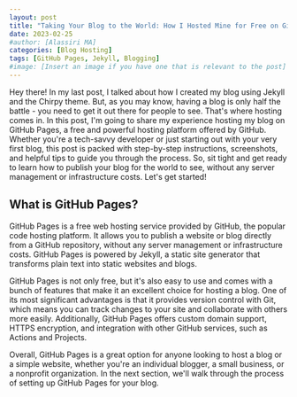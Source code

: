 ```yaml
---
layout: post
title: "Taking Your Blog to the World: How I Hosted Mine for Free on GitHub Pages"
date: 2023-02-25
#author: [Alassiri MA]
categories: [Blog Hosting]
tags: [GitHub Pages, Jekyll, Blogging]
#image: [Insert an image if you have one that is relevant to the post]
---
```



Hey there! In my last post, I talked about how I created my blog using Jekyll and the Chirpy theme. But, as you may know, having a blog is only half the battle - you need to get it out there for people to see. That's where hosting comes in. In this post, I'm going to share my experience hosting my blog on GitHub Pages, a free and powerful hosting platform offered by GitHub. Whether you're a tech-savvy developer or just starting out with your very first blog, this post is packed with step-by-step instructions, screenshots, and helpful tips to guide you through the process. So, sit tight and get ready to learn how to publish your blog for the world to see, without any server management or infrastructure costs. Let's get started!

## What is GitHub Pages?

GitHub Pages is a free web hosting service provided by GitHub, the popular code hosting platform. It allows you to publish a website or blog directly from a GitHub repository, without any server management or infrastructure costs. GitHub Pages is powered by Jekyll, a static site generator that transforms plain text into static websites and blogs.

GitHub Pages is not only free, but it's also easy to use and comes with a bunch of features that make it an excellent choice for hosting a blog. One of its most significant advantages is that it provides version control with Git, which means you can track changes to your site and collaborate with others more easily. Additionally, GitHub Pages offers custom domain support, HTTPS encryption, and integration with other GitHub services, such as Actions and Projects.

Overall, GitHub Pages is a great option for anyone looking to host a blog or a simple website, whether you're an individual blogger, a small business, or a nonprofit organization. In the next section, we'll walk through the process of setting up GitHub Pages for your blog.